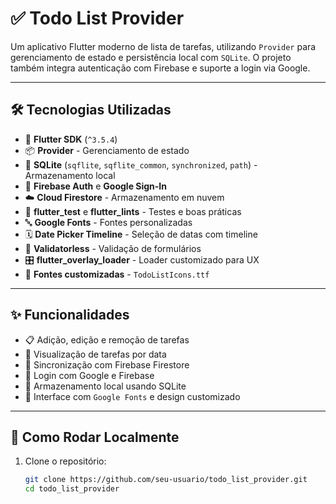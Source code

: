 # ✅ Todo List Provider

Um aplicativo Flutter moderno de lista de tarefas, utilizando `Provider` para gerenciamento de estado e persistência local com `SQLite`. O projeto também integra autenticação com Firebase e suporte a login via Google.

---

## 🛠️ Tecnologias Utilizadas

- 💙 **Flutter SDK** (`^3.5.4`)
- 📦 **Provider** - Gerenciamento de estado
- 💾 **SQLite** (`sqflite`, `sqflite_common`, `synchronized`, `path`) - Armazenamento local
- 🔐 **Firebase Auth** e **Google Sign-In**
- ☁️ **Cloud Firestore** - Armazenamento em nuvem
- 🧪 **flutter_test** e **flutter_lints** - Testes e boas práticas
- 🔤 **Google Fonts** - Fontes personalizadas
- 🗓️ **Date Picker Timeline** - Seleção de datas com timeline
- 🧪 **Validatorless** - Validação de formulários
- 🎛️ **flutter_overlay_loader** - Loader customizado para UX
- 🔣 **Fontes customizadas** - `TodoListIcons.ttf`

---

## ✨ Funcionalidades

- 📋 Adição, edição e remoção de tarefas
- 📅 Visualização de tarefas por data
- 🔁 Sincronização com Firebase Firestore
- 👤 Login com Google e Firebase
- 💾 Armazenamento local usando SQLite
- 🎨 Interface com `Google Fonts` e design customizado

---

## 🔧 Como Rodar Localmente

1. Clone o repositório:
   ```bash
   git clone https://github.com/seu-usuario/todo_list_provider.git
   cd todo_list_provider
